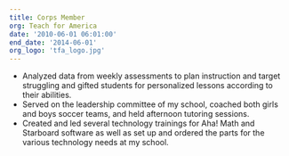 ```yaml
---
title: Corps Member
org: Teach for America
date: '2010-06-01 06:01:00'
end_date: '2014-06-01'
org_logo: 'tfa_logo.jpg'
---
```


* Analyzed data from weekly assessments to plan instruction and target struggling and gifted students for personalized lessons according to their abilities.
* Served on the leadership committee of my school, coached both girls and boys soccer teams, and held afternoon tutoring sessions.
* Created and led several technology trainings for Aha! Math and Starboard software as well as set up and ordered the parts for the various technology needs at my school.
